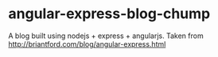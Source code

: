 angular-express-blog-chump
==========================

A blog built using nodejs + express + angularjs. Taken from http://briantford.com/blog/angular-express.html